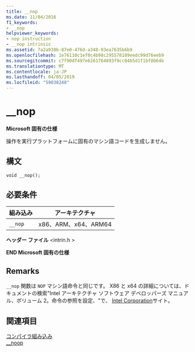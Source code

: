 ```yaml
---
title: __nop
ms.date: 11/04/2016
f1_keywords:
- __nop
helpviewer_keywords:
- nop instruction
- __nop intrinsic
ms.assetid: 7a2a938b-87e0-476d-a348-03ea7635b6b9
ms.openlocfilehash: 1e76110c1ef0c4b98c295578189eedc99d76eeb9
ms.sourcegitcommit: c7f90df497e6261764893f9cc04b5d1f1bf0b64b
ms.translationtype: MT
ms.contentlocale: ja-JP
ms.lasthandoff: 04/05/2019
ms.locfileid: "59038248"
---
```

# <a name="nop"></a>__nop

**Microsoft 固有の仕様**

操作を実行プラットフォームに固有のマシン語コードを生成しません。

## <a name="syntax"></a>構文

```
void __nop();
```

## <a name="requirements"></a>必要条件

|組み込み|アーキテクチャ|
|---------------|------------------|
|`__nop`|x86、ARM、x64、ARM64|

**ヘッダー ファイル** \<intrin.h >

**END Microsoft 固有の仕様**

## <a name="remarks"></a>Remarks

`__nop` 関数は `NOP` マシン語命令と同じです。 X86 と x64 の詳細については、ドキュメントの検索"Intel アーキテクチャ ソフトウェア デベロッパーズ マニュアル、ボリューム 2。命令の参照を設定、"で、 [Intel Corporation](https://software.intel.com/articles/intel-sdm)サイト。

## <a name="see-also"></a>関連項目

[コンパイラ組み込み](../intrinsics/compiler-intrinsics.md)<br/>
[__noop](../intrinsics/noop.md)
